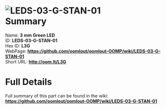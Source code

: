 
![LEDS-03-G-STAN-01](https://github.com/oomlout/oomlout-OOMP/blob/master/parts/LEDS-03-G-STAN-01/LEDS-03-G-STAN-01_420.jpg)   
Summary
=================
  
Name: __3 mm Green LED__    
ID: __LEDS-03-G-STAN-01__   
Hex ID: __L3G__   
WebPage: __https://github.com/oomlout/oomlout-OOMP/wiki/LEDS-03-G-STAN-01__   
Short URL: __http://oom.lt/L3G__   

Full Details
==========================
Full summary of this part can be found in the wiki:   
__https://github.com/oomlout/oomlout-OOMP/wiki/LEDS-03-G-STAN-01__    

